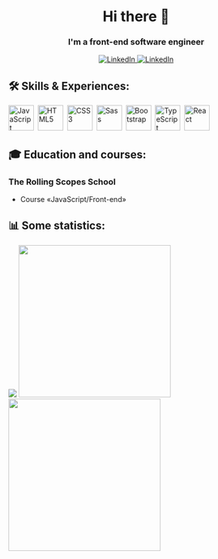 <div id="header" align="center">
	<h1>Hi there 👋</h1>
	<h3>I'm a front-end software engineer</h3>
</div>

<div id="contacts" align="center">
<a href="https://www.linkedin.com/in/vladimir-barbikov-1a371414a/">
	<img src="https://img.shields.io/badge/LinkedIn-blue?style=for-the-badge&logo=linkedin&logoColor=white" alt="LinkedIn"/>
</a>
<a href="https://t.me/ubarbikau">
	<img src="https://img.shields.io/badge/Telegram-blue?style=for-the-badge&logo=Telegram&logoColor=white" alt="LinkedIn"/>
</a>
</div>

## 🛠️ Skills & Experiences:

<img src="https://cdn.jsdelivr.net/gh/devicons/devicon/icons/javascript/javascript-original.svg" title="JavaScript" width="50" height="50"/>&nbsp;
<img src="https://cdn.jsdelivr.net/gh/devicons/devicon/icons/html5/html5-original.svg" title="HTML5" width="50" height="50"/>&nbsp;
<img src="https://cdn.jsdelivr.net/gh/devicons/devicon/icons/css3/css3-original.svg" title="CSS3" width="50" height="50"/>&nbsp;
<img src="https://cdn.jsdelivr.net/gh/devicons/devicon/icons/sass/sass-original.svg" title="Sass" width="50" height="50"/>&nbsp;
<img src="https://cdn.jsdelivr.net/gh/devicons/devicon/icons/bootstrap/bootstrap-plain.svg" title="Bootstrap" width="50" height="50"/>&nbsp;
<img src="https://cdn.jsdelivr.net/gh/devicons/devicon/icons/typescript/typescript-original.svg" title="TypeScript" width="50" height="50"/>&nbsp;
<img src="https://cdn.jsdelivr.net/gh/devicons/devicon/icons/react/react-original.svg" title="React" width="50" height="50"/>&nbsp;

<!-- <div id="projects">
<h2>📂 My projects:</h2>
</div> -->

## 🎓 Education and courses:

### The Rolling Scopes School

- Course «JavaScript/Front-end»
<!-- certificate -->

## 📊 Some statistics:

<img src="https://github-profile-summary-cards.vercel.app/api/cards/profile-details?username=vlboff&theme=default"/>
<img src="https://github-profile-summary-cards.vercel.app/api/cards/most-commit-language?username=vlboff&theme=default" width="300"/>&nbsp;
<img src="https://github-profile-summary-cards.vercel.app/api/cards/stats?username=vlboff&theme=default" width="300"/>
